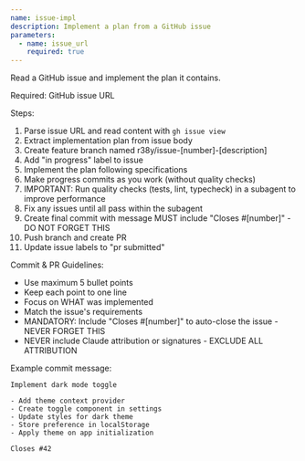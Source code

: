 ```yaml
---
name: issue-impl
description: Implement a plan from a GitHub issue
parameters:
  - name: issue_url
    required: true
---
```


Read a GitHub issue and implement the plan it contains.

Required: GitHub issue URL

Steps:

1. Parse issue URL and read content with `gh issue view`
2. Extract implementation plan from issue body
3. Create feature branch named r38y/issue-[number]-[description]
4. Add "in progress" label to issue
5. Implement the plan following specifications
6. Make progress commits as you work (without quality checks)
7. IMPORTANT: Run quality checks (tests, lint, typecheck) in a subagent to improve performance
8. Fix any issues until all pass within the subagent
9. Create final commit with message MUST include "Closes #[number]" - DO NOT FORGET THIS
10. Push branch and create PR
11. Update issue labels to "pr submitted"

Commit & PR Guidelines:

- Use maximum 5 bullet points
- Keep each point to one line
- Focus on WHAT was implemented
- Match the issue's requirements
- MANDATORY: Include "Closes #[number]" to auto-close the issue - NEVER FORGET THIS
- NEVER include Claude attribution or signatures - EXCLUDE ALL ATTRIBUTION

Example commit message:

```
Implement dark mode toggle

- Add theme context provider
- Create toggle component in settings
- Update styles for dark theme
- Store preference in localStorage
- Apply theme on app initialization

Closes #42
```

